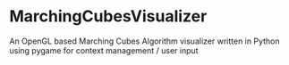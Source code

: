 # MarchingCubesVisualizer
An OpenGL based Marching Cubes Algorithm visualizer written in Python using pygame for context management / user input
